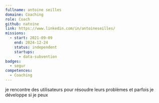 ```yaml
---
fullname: antoine seilles
domaine: Coaching
role: Coach
github: natoine
link: https://www.linkedin.com/in/antoineseilles/
missions:
  - start: 2021-09-09
    end: 2024-12-24
    status: independent
    startups:
      - data-subvention
badges:
  - segur
competences:
  - Coaching
---
```

je rencontre des utilisateurs pour résoudre leurs problèmes et parfois je développe si je peux

